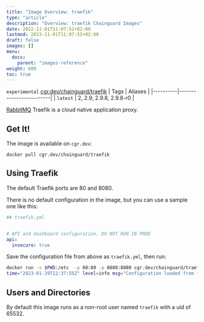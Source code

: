 ```yaml
---
title: "Image Overview: traefik"
type: "article"
description: "Overview: traefik Chainguard Images"
date: 2022-11-01T11:07:52+02:00
lastmod: 2022-11-01T11:07:52+02:00
draft: false
images: []
menu:
  docs:
    parent: "images-reference"
weight: 600
toc: true
---
```


`experimental` [cgr.dev/chainguard/traefik](https://github.com/chainguard-images/images/tree/main/images/traefik)
| Tags     | Aliases                 |
|----------|-------------------------|
| `latest` | 2, 2.9, 2.9.8, 2.9.8-r0 |



[RabbitMQ](https://github.com/traefik/traefik) Traefik is a cloud native application proxy.

## Get It!

The image is available on `cgr.dev`:

```
docker pull cgr.dev/chainguard/traefik
```

## Using Traefik

The default Traefik ports are 80 and 8080.

There is no default configuration in the image, but you can use a sample one like this:

```yaml
## traefik.yml


# API and dashboard configuration. DO NOT RUN IN PROD
api:
  insecure: true
```

Save the configuration file from above as `traefik.yml`, then run:

```sh
docker run -v $PWD:/etc  -p 80:80 -p 8080:8080 cgr.dev/chainguard/traefik  --configFile=/etc/traefik.yml
time="2023-01-29T12:37:55Z" level=info msg="Configuration loaded from file: /etc/traefik.yml"
```

## Users and Directories

By default this image runs as a non-root user named `traefik` with a uid of 65532.
